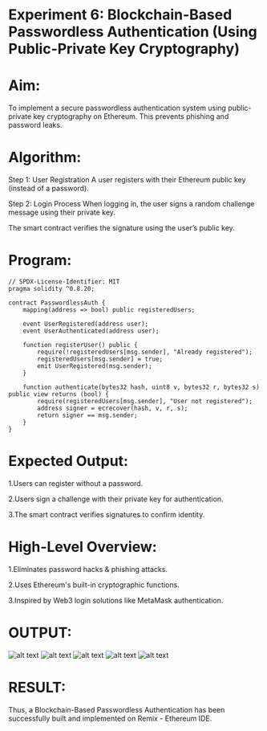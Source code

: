 # Experiment 6: Blockchain-Based Passwordless Authentication (Using Public-Private Key Cryptography)
# Aim:
To implement a secure passwordless authentication system using public-private key cryptography on Ethereum. This prevents phishing and password leaks.

# Algorithm:
Step 1: User Registration
A user registers with their Ethereum public key (instead of a password).


Step 2: Login Process
When logging in, the user signs a random challenge message using their private key.


The smart contract verifies the signature using the user’s public key.



# Program:
```
// SPDX-License-Identifier: MIT
pragma solidity ^0.8.20;

contract PasswordlessAuth {
    mapping(address => bool) public registeredUsers;

    event UserRegistered(address user);
    event UserAuthenticated(address user);

    function registerUser() public {
        require(!registeredUsers[msg.sender], "Already registered");
        registeredUsers[msg.sender] = true;
        emit UserRegistered(msg.sender);
    }

    function authenticate(bytes32 hash, uint8 v, bytes32 r, bytes32 s) public view returns (bool) {
        require(registeredUsers[msg.sender], "User not registered");
        address signer = ecrecover(hash, v, r, s);
        return signer == msg.sender;
    }
}
```

# Expected Output:
1.Users can register without a password.


2.Users sign a challenge with their private key for authentication.


3.The smart contract verifies signatures to confirm identity.



# High-Level Overview:
1.Eliminates password hacks & phishing attacks.


2.Uses Ethereum's built-in cryptographic functions.


3.Inspired by Web3 login solutions like MetaMask authentication.

# OUTPUT:
![alt text](<Screenshot 2025-04-28 144106.png>)
![alt text](<Screenshot 2025-04-28 144432.png>)
![alt text](<Screenshot 2025-04-28 145143.png>)
![alt text](<Screenshot 2025-04-28 144747.png>)
![alt text](<Screenshot 2025-04-28 144946.png>)
# RESULT: 
Thus, a Blockchain-Based Passwordless Authentication has been successfully built and implemented on Remix - Ethereum IDE.
